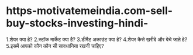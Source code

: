 # https-motivatemeindia.com-sell-buy-stocks-investing-hindi-
1.शेयर क्या हे? 2.स्टॉक मार्केट क्या है? 3.डीमैट अकाउंट क्या हे? 4.शेयर कैसे खरीदे और बेचे जाते हे? 5.इसमें आपको कौन कौन सी सावधानिया रखनी चाहिए? 
